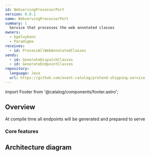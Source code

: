 ```yaml
---
id: WebservingProcessorPort
version: 0.0.1
name: WebservingProcessorPort
summary: |
  Service that processes the web annotated classes
owners:
  - bgeluykens
  - Paradigma
receives:
  - id: ProcessAllWebAnnotatedClasses
sends:
  - id: GenerateDispatchClasses
  - id: GenerateEndpointClasses
repository:
  language: Java
  url: https://github.com/event-catalog/pretend-shipping-service
---
```


import Footer from '@catalog/components/footer.astro';

## Overview

At compile time all endpoints will be generated and prepared to serve


<Tiles >
    <Tile icon="BoltIcon" href={`/visualiser/services/${frontmatter.id}/${frontmatter.version}`} title={`Sends ${frontmatter.sends.length} messages`} description="This service sends messages to downstream consumers" />
    <Tile icon="BoltIcon"  href={`/visualiser/services/${frontmatter.id}/${frontmatter.version}`} title={`Receives ${frontmatter.receives.length} messages`} description="This service receives messages from other services" />
</Tiles>

### Core features



## Architecture diagram 

<NodeGraph />

<MessageTable format="all" limit={4} />

<Footer />